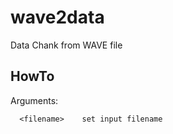 wave2data
=========

Data Chank from WAVE file


## HowTo

Arguments:
```
  <filename>	set input filename
 ```

